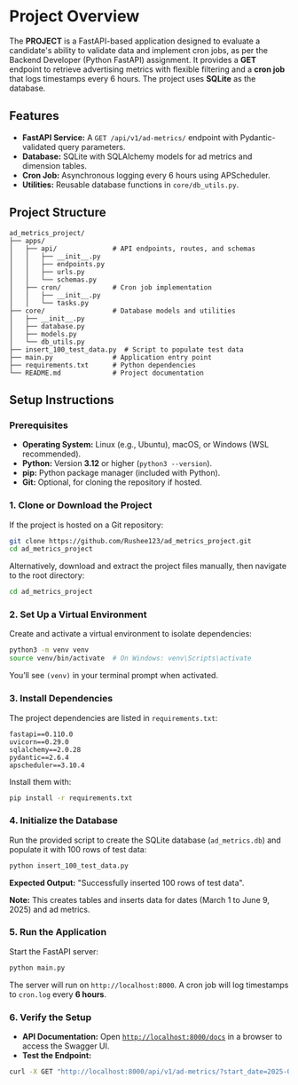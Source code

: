 # Project Overview
The **PROJECT** is a FastAPI-based application designed to evaluate a candidate's ability to validate data and implement cron jobs, as per the Backend Developer (Python FastAPI) assignment. It provides a **GET** endpoint to retrieve advertising metrics with flexible filtering and a **cron job** that logs timestamps every 6 hours. The project uses **SQLite** as the database.
## Features
- **FastAPI Service:** A `GET /api/v1/ad-metrics/` endpoint with Pydantic-validated query parameters.
- **Database:** SQLite with SQLAlchemy models for ad metrics and dimension tables.
- **Cron Job:** Asynchronous logging every 6 hours using APScheduler.
- **Utilities:** Reusable database functions in `core/db_utils.py`.

## Project Structure
```
ad_metrics_project/
├── apps/
│   ├── api/              # API endpoints, routes, and schemas
│   │   ├── __init__.py
│   │   ├── endpoints.py
│   │   ├── urls.py
│   │   └── schemas.py
│   ├── cron/             # Cron job implementation
│   │   ├── __init__.py
│   │   └── tasks.py
├── core/                 # Database models and utilities
│   ├── __init__.py
│   ├── database.py
│   ├── models.py
│   └── db_utils.py
├── insert_100_test_data.py  # Script to populate test data
├── main.py               # Application entry point
├── requirements.txt      # Python dependencies
└── README.md             # Project documentation
```

## Setup Instructions

### Prerequisites
- **Operating System:** Linux (e.g., Ubuntu), macOS, or Windows (WSL recommended).
- **Python:** Version **3.12** or higher (`python3 --version`).
- **pip:** Python package manager (included with Python).
- **Git:** Optional, for cloning the repository if hosted.

### 1. Clone or Download the Project
If the project is hosted on a Git repository:
```sh
git clone https://github.com/Rushee123/ad_metrics_project.git
cd ad_metrics_project
```
Alternatively, download and extract the project files manually, then navigate to the root directory:
```sh
cd ad_metrics_project
```

### 2. Set Up a Virtual Environment
Create and activate a virtual environment to isolate dependencies:
```sh
python3 -m venv venv
source venv/bin/activate  # On Windows: venv\Scripts\activate
```
You’ll see `(venv)` in your terminal prompt when activated.

### 3. Install Dependencies
The project dependencies are listed in `requirements.txt`:
```
fastapi==0.110.0
uvicorn==0.29.0
sqlalchemy==2.0.28
pydantic==2.6.4
apscheduler==3.10.4
```
Install them with:
```sh
pip install -r requirements.txt
```

### 4. Initialize the Database
Run the provided script to create the SQLite database (`ad_metrics.db`) and populate it with 100 rows of test data:
```sh
python insert_100_test_data.py
```
**Expected Output:** "Successfully inserted 100 rows of test data".

**Note:** This creates tables and inserts data for dates (March 1 to June 9, 2025) and ad metrics.

### 5. Run the Application
Start the FastAPI server:
```sh
python main.py
```
The server will run on `http://localhost:8000`.
A cron job will log timestamps to `cron.log` every **6 hours**.

### 6. Verify the Setup
- **API Documentation:** Open [`http://localhost:8000/docs`](http://localhost:8000/docs) in a browser to access the Swagger UI.
- **Test the Endpoint:**
```sh
curl -X GET "http://localhost:8000/api/v1/ad-metrics/?start_date=2025-03-01&end_date=2025-03"
